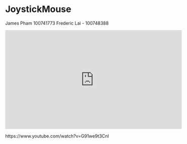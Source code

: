 # JoystickMouse
James Pham 100741773
Frederic Lai - 100748388
<p align="center">
<iframe width="560" height="315" src="https://www.youtube.com/embed/G91we9t3CnI" title="YouTube video player" frameborder="0" allow="accelerometer; autoplay; clipboard-write; encrypted-media; gyroscope; picture-in-picture" allowfullscreen></iframe>
</p>
https://www.youtube.com/watch?v=G91we9t3CnI
